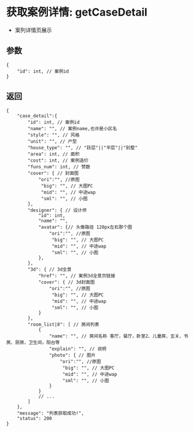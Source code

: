 # 获取案例详情: getCaseDetail

- 案列详情页展示

## 参数

    {
        "id": int, // 案例id
    }

## 返回

    {
        "case_detail":{
            "id": int, // 案例id
            "name": "", // 案例name,也许是小区名
            "style": "", // 风格
            "unit": "", // 户型
            "house_type": "", // "跃层"||"平层"||"别墅"
            "area": int, // 面积
            "cost": int, // 案例造价
            "funs_num": int, // 赞数
            "cover": { // 封面图
                "ori":"", //原图
                 "big": "", // 大图PC
                 "mid": "", // 中途wap
                 "sml": "", // 小图
            },
            "designer": { // 设计师
                "id": int,
                "name": "",
                "avatar": {// 头像路径 120px左右那个图
                    "ori":"", //原图
                     "big": "", // 大图PC
                     "mid": "", // 中途wap
                     "sml": "", // 小图
                }, 
            },
            "3d": { // 3d全景
                "href": "", // 案例3d全景页链接
                "cover": { // 3d封面图
                    "ori":"", //原图
                     "big": "", // 大图PC
                     "mid": "", // 中途wap
                     "sml": "", // 小图
                }
            },
            "room_list|8": [ // 房间列表
                {
                    "name": "", // 房间名称 客厅，餐厅，卧室2、儿童房、玄关、书房、厨房，卫生间，阳台等
                    "explain": "", // 说明
                    "photo": { // 图片
                        "ori":"", //原图
                         "big": "", // 大图PC
                         "mid": "", // 中途wap
                         "sml": "", // 小图
                    }
                }
                // ...
            ]
        },
        "message": "列表获取成功!",
        "status": 200
    }